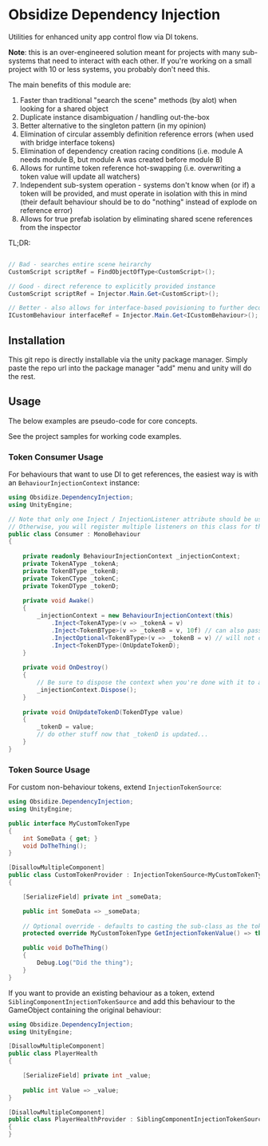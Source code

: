 # Obsidize Dependency Injection

Utilities for enhanced unity app control flow via DI tokens.

**Note**: this is an over-engineered solution meant for projects with many sub-systems that
need to interact with each other. If you're working on a small project with 10 or less systems,
you probably don't need this.

The main benefits of this module are:

1. Faster than traditional "search the scene" methods (by alot) when looking for a shared object
2. Duplicate instance disambiguation / handling out-the-box
3. Better alternative to the singleton pattern (in my opinion)
4. Elimination of circular assembly definition reference errors (when used with bridge interface tokens)
5. Elimination of dependency creation racing conditions (i.e. module A needs module B, but module A was created before module B)
6. Allows for runtime token reference hot-swapping (i.e. overwriting a token value will update all watchers)
7. Independent sub-system operation - systems don't know when (or if) a token will be provided, and must operate in isolation with this in mind (their default behaviour should be to do "nothing" instead of explode on reference error)
8. Allows for true prefab isolation by eliminating shared scene references from the inspector

TL;DR:

```csharp

// Bad - searches entire scene heirarchy
CustomScript scriptRef = FindObjectOfType<CustomScript>();

// Good - direct reference to explicitly provided instance 
CustomScript scriptRef = Injector.Main.Get<CustomScript>();

// Better - also allows for interface-based povisioning to further decouple modules
ICustomBehaviour interfaceRef = Injector.Main.Get<ICustomBehaviour>();
```

## Installation

This git repo is directly installable via the unity package manager.
Simply paste the repo url into the package manager "add" menu and unity will do the rest.

## Usage

The below examples are pseudo-code for core concepts.

See the project samples for working code examples.

### Token Consumer Usage

For behaviours that want to use DI to get references, the easiest way is with an ```BehaviourInjectionContext``` instance:

```csharp
using Obsidize.DependencyInjection;
using UnityEngine;

// Note that only one Inject / InjectionListener attribute should be used per type.
// Otherwise, you will register multiple listeners on this class for the same value type.
public class Consumer : MonoBehaviour
{
	
	private readonly BehaviourInjectionContext _injectionContext;
	private TokenAType _tokenA;
	private TokenBType _tokenB;
	private TokenCType _tokenC;
	private TokenDType _tokenD;
	
	private void Awake()
	{
		_injectionContext = new BehaviourInjectionContext(this)
			.Inject<TokenAType>(v => _tokenA = v)
			.Inject<TokenBType>(v => _tokenB = v, 10f) // can also pass a custom max-wait-time before the DI system will complain
			.InjectOptional<TokenBType>(v => _tokenB = v) // will not complain if no token is provided
			.Inject<TokenDType>(OnUpdateTokenD);
	}
	
	private void OnDestroy()
	{
		// Be sure to dispose the context when you're done with it to avoid memory leaks
		_injectionContext.Dispose();
	}
	
	private void OnUpdateTokenD(TokenDType value)
	{
		_tokenD = value;
		// do other stuff now that _tokenD is updated...
	}
}
```

### Token Source Usage

For custom non-behaviour tokens, extend ```InjectionTokenSource```:

```csharp
using Obsidize.DependencyInjection;
using UnityEngine;

public interface MyCustomTokenType
{
	int SomeData { get; }
	void DoTheThing();
}

[DisallowMultipleComponent]
public class CustomTokenProvider : InjectionTokenSource<MyCustomTokenType>, MyCustomTokenType
{

	[SerializeField] private int _someData;

	public int SomeData => _someData;
	
	// Optional override - defaults to casting the sub-class as the token
	protected override MyCustomTokenType GetInjectionTokenValue() => this;

	public void DoTheThing()
	{
		Debug.Log("Did the thing");
	}
}
```

If you want to provide an existing behaviour as a token, extend ```SiblingComponentInjectionTokenSource```
and add this behaviour to the GameObject containing the original behaviour:

```csharp
using Obsidize.DependencyInjection;
using UnityEngine;

[DisallowMultipleComponent]
public class PlayerHealth 
{

	[SerializeField] private int _value;
	
	public int Value => _value;	
}

[DisallowMultipleComponent]
public class PlayerHealthProvider : SiblingComponentInjectionTokenSource<PlayerHealth>
{
}
```